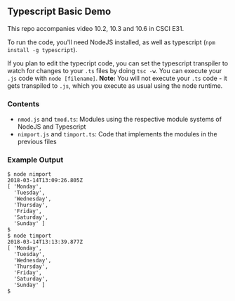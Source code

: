 ## Typescript Basic Demo
This repo accompanies video 10.2, 10.3 and 10.6 in CSCI E31.

To run the code, you'll need NodeJS installed, as well as typescript (`npm install -g typescript`).  

If you plan to edit the typecript code, you can set the typescript transpiler to watch for changes to your `.ts` files by doing `tsc -w`.  You can execute your `.js` code with `node [filename]`. **Note:** You will not execute your `.ts` code - it gets transpiled to `.js`, which you execute as usual using the node runtime.

### Contents
+ `nmod.js` and `tmod.ts`: Modules using the respective module systems of NodeJS and Typescript
+ `nimport.js` and `timport.ts`: Code that implements the modules in the previous files

### Example Output
```
$ node nimport
2018-03-14T13:09:26.805Z
[ 'Monday',
  'Tuesday',
  'Wednesday',
  'Thursday',
  'Friday',
  'Saturday',
  'Sunday' ]
$
$ node timport
2018-03-14T13:13:39.877Z
[ 'Monday',
  'Tuesday',
  'Wednesday',
  'Thursday',
  'Friday',
  'Saturday',
  'Sunday' ]
$  
```
